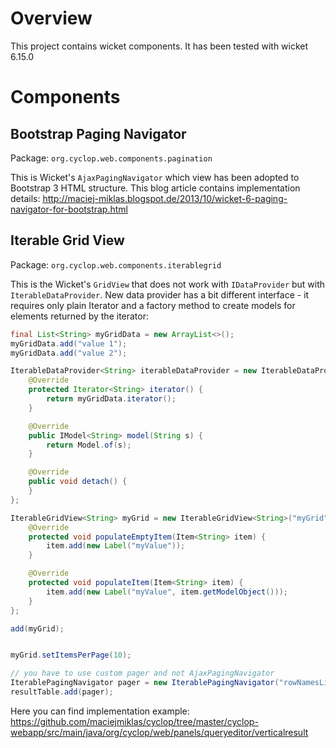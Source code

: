 # Overview
This project contains wicket components. It has been tested with wicket 6.15.0

# Components

## Bootstrap Paging Navigator
Package: `org.cyclop.web.components.pagination`

This is Wicket's `AjaxPagingNavigator` which view has been adopted to Bootstrap 3 HTML structure. This blog article contains implementation details: http://maciej-miklas.blogspot.de/2013/10/wicket-6-paging-navigator-for-bootstrap.html

## Iterable Grid View
Package: `org.cyclop.web.components.iterablegrid`

This is the Wicket's `GridView` that does not work with `IDataProvider` but with `IterableDataProvider`. New data  provider has a bit different interface - it requires only plain Iterator and a factory method to create models for elements  returned by the iterator:

``` java
final List<String> myGridData = new ArrayList<>();
myGridData.add("value 1");
myGridData.add("value 2");

IterableDataProvider<String> iterableDataProvider = new IterableDataProvider<String>(10) {
	@Override
	protected Iterator<String> iterator() {
		return myGridData.iterator();
	}

	@Override
	public IModel<String> model(String s) {
		return Model.of(s);
	}

	@Override
	public void detach() {
	}
};

IterableGridView<String> myGrid = new IterableGridView<String>("myGrid", iterableDataProvider) {
	@Override
	protected void populateEmptyItem(Item<String> item) {
		item.add(new Label("myValue"));
	}

	@Override
	protected void populateItem(Item<String> item) {
		item.add(new Label("myValue", item.getModelObject()));
	}
};

add(myGrid);


myGrid.setItemsPerPage(10);

// you have to use custom pager and not AjaxPagingNavigator
IterablePagingNavigator pager = new IterablePagingNavigator("rowNamesListPager", rowNamesList);
resultTable.add(pager);

```



Here you can find implementation example: https://github.com/maciejmiklas/cyclop/tree/master/cyclop-webapp/src/main/java/org/cyclop/web/panels/queryeditor/verticalresult


